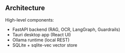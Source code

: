 ## Architecture

High-level components:
- FastAPI backend (RAG, OCR, LangGraph, Guardrails)
- Tauri desktop app (React UI)
- Ollama runtime (local REST)
- SQLite + sqlite-vec vector store


